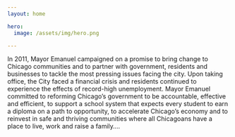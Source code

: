 ```yaml
---
layout: home

hero:
  image: /assets/img/hero.png

---
```


In 2011, Mayor Emanuel campaigned on a promise to bring change to Chicago communities and to partner with government, residents and businesses to tackle the most pressing issues facing the city. Upon taking office, the City faced a financial crisis and residents continued to experience the effects of record-high unemployment. Mayor Emanuel committed to reforming Chicago’s government to be accountable, effective and efficient, to support a school system that expects every student to earn a diploma on a path to opportunity, to accelerate Chicago’s economy and to reinvest in safe and thriving communities where all Chicagoans have a place to live, work and raise a family….   
